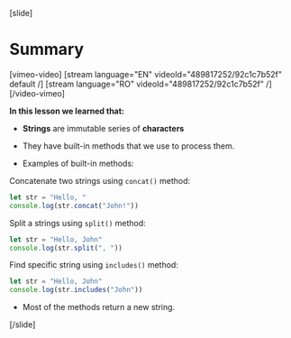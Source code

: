 [slide]
# Summary

[vimeo-video]
[stream language="EN" videoId="489817252/92c1c7b52f" default /]
[stream language="RO" videoId="489817252/92c1c7b52f"  /]
[/video-vimeo]

**In this lesson we learned that:**

- **Strings** are immutable series of **characters**

- They have built-in methods that we use to process them.

- Examples of built\-in methods:

Concatenate two strings using `concat()` method:

```js live
let str = "Hello, "
console.log(str.concat("John!"))
```

Split a strings using `split()` method:

```js live
let str = "Hello, John"
console.log(str.split(", "))
```

Find specific string using  `includes()` method:

```js live
let str = "Hello, John"
console.log(str.includes("John"))
```

- Most of the methods return a new string.

[/slide]
